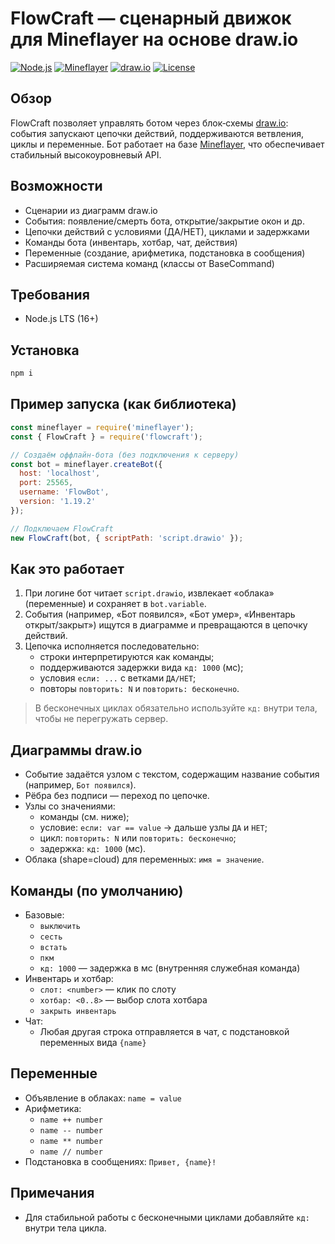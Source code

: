 # FlowCraft — сценарный движок для Mineflayer на основе draw.io

[![Node.js](https://img.shields.io/badge/Node.js-16+-green.svg)](https://nodejs.org/)
[![Mineflayer](https://img.shields.io/badge/Mineflayer-4.x-blue.svg)](https://github.com/PrismarineJS/mineflayer)
[![draw.io](https://img.shields.io/badge/draw.io-Diagrams-orange.svg)](https://github.com/jgraph/drawio)
[![License](https://img.shields.io/badge/License-MIT-yellow.svg)](LICENSE)

## Обзор
FlowCraft позволяет управлять ботом через блок‑схемы [draw.io](https://github.com/jgraph/drawio): события запускают цепочки действий, поддерживаются ветвления, циклы и переменные. Бот работает на базе [Mineflayer](https://github.com/PrismarineJS/mineflayer), что обеспечивает стабильный высокоуровневый API.

## Возможности
- Сценарии из диаграмм draw.io
- События: появление/смерть бота, открытие/закрытие окон и др.
- Цепочки действий с условиями (ДА/НЕТ), циклами и задержками
- Команды бота (инвентарь, хотбар, чат, действия)
- Переменные (создание, арифметика, подстановка в сообщения)
- Расширяемая система команд (классы от BaseCommand)

## Требования
- Node.js LTS (16+)

## Установка
```bash
npm i
```

## Пример запуска (как библиотека)
```js
const mineflayer = require('mineflayer');
const { FlowCraft } = require('flowcraft');

// Создаём оффлайн-бота (без подключения к серверу)
const bot = mineflayer.createBot({
  host: 'localhost',
  port: 25565,
  username: 'FlowBot',
  version: '1.19.2'
});

// Подключаем FlowCraft
new FlowCraft(bot, { scriptPath: 'script.drawio' });
```

## Как это работает
1. При логине бот читает `script.drawio`, извлекает «облака» (переменные) и сохраняет в `bot.variable`.
2. События (например, «Бот появился», «Бот умер», «Инвентарь открыт/закрыт») ищутся в диаграмме и превращаются в цепочку действий.
3. Цепочка исполняется последовательно:
   - строки интерпретируются как команды;
   - поддерживаются задержки вида `кд: 1000` (мс);
   - условия `если: ...` с ветками `ДА/НЕТ`;
   - повторы `повторить: N` и `повторить: бесконечно`.

> В бесконечных циклах обязательно используйте `кд:` внутри тела, чтобы не перегружать сервер.

## Диаграммы draw.io
- Событие задаётся узлом с текстом, содержащим название события (например, `Бот появился`).
- Рёбра без подписи — переход по цепочке.
- Узлы со значениями:
  - команды (см. ниже);
  - условие: `если: var == value` → дальше узлы `ДА` и `НЕТ`;
  - цикл: `повторить: N` или `повторить: бесконечно`;
  - задержка: `кд: 1000` (мс).
- Облака (shape=cloud) для переменных: `имя = значение`.

## Команды (по умолчанию)
- Базовые:
  - `выключить`
  - `сесть`
  - `встать`
  - `пкм`
  - `кд: 1000` — задержка в мс (внутренняя служебная команда)
- Инвентарь и хотбар:
  - `слот: <number>` — клик по слоту
  - `хотбар: <0..8>` — выбор слота хотбара
  - `закрыть инвентарь`
- Чат:
  - Любая другая строка отправляется в чат, с подстановкой переменных вида `{name}`

## Переменные
- Объявление в облаках: `name = value`
- Арифметика:
  - `name ++ number`
  - `name -- number`
  - `name ** number`
  - `name // number`
- Подстановка в сообщениях: `Привет, {name}!`

## Примечания
- Для стабильной работы с бесконечными циклами добавляйте `кд:` внутри тела цикла.
